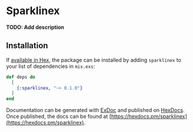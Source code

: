# Sparklinex

**TODO: Add description**

## Installation

If [available in Hex](https://hex.pm/docs/publish), the package can be installed
by adding `sparklinex` to your list of dependencies in `mix.exs`:

```elixir
def deps do
  [
    {:sparklinex, "~> 0.1.0"}
  ]
end
```

Documentation can be generated with [ExDoc](https://github.com/elixir-lang/ex_doc)
and published on [HexDocs](https://hexdocs.pm). Once published, the docs can
be found at [https://hexdocs.pm/sparklinex](https://hexdocs.pm/sparklinex).


